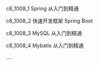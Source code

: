 
c8_1008_1   Spring 从入门到精通

c8_1008_2   快速开发框架 Spring Boot

c8_1008_3   MySQL 从入门到精通

c8_1008_4   Mybatis 从入门到精通


....





